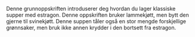 Denne grunnoppskriften introduserer deg hvordan du lager klassiske supper med estragon. Denne oppskriften bruker lammekjøtt, men bytt den gjerne til svinekjøtt. Denne suppen tåler også en stor mengde forskjellige grønnsaker, men bruk ikke annen krydder i den bortsett fra estragon.